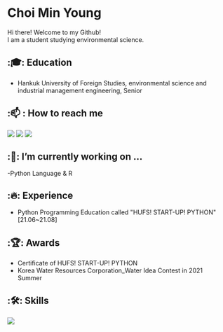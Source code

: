 # Choi Min Young
Hi there! Welcome to my Github!<br>
I am a student studying environmental science.<br>


## :🎓: Education
- Hankuk University of Foreign Studies, environmental science and industrial management engineering, Senior


## :📫 : How to reach me
<a href="mailto:mychoi1119@naver.com" target="_blank"><img src="https://img.shields.io/badge/Gmail-EA4335?style=flat-square&logo=Gmail&logoColor=white"/></a>
<a href="https://www.instagram.com/_mi_nyoung/?hl=ko" target="_blank"><img src="https://img.shields.io/badge/Instagram-E4405F?style=flat-square&logo=Instagram&logoColor=white"/></a>
<a href="https://blog.naver.com/mychoi1119" target="_blank"><img src="https://img.shields.io/badge/Blog-F56C2D?style=flat-square&logo=Opsgenie&logoColor=white"/></a>


 ## :🔭: I’m currently working on ...
 -Python Language & R


## :🔥: Experience
- Python Programming Education called "HUFS! START-UP! PYTHON" [21.06~21.08]


## :🏆: Awards
- Certificate of HUFS! START-UP! PYTHON
- Korea Water Resources Corporation_Water Idea Contest in 2021 Summer


## :🛠: Skills

<img src="https://img.shields.io/badge/Python-3776AB?style=flat-square&logo=Python&logoColor=white"/>
